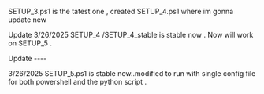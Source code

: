 SETUP_3.ps1 is the tatest one , created SETUP_4.ps1 where im gonna update new 

Update 3/26/2025 SETUP_4 /SETUP_4_stable is stable now .  Now will work on SETUP_5 .

Update ----

3/26/2025 SETUP_5.ps1 is stable now..modified to run with single config file for  both powershell and the python script .
